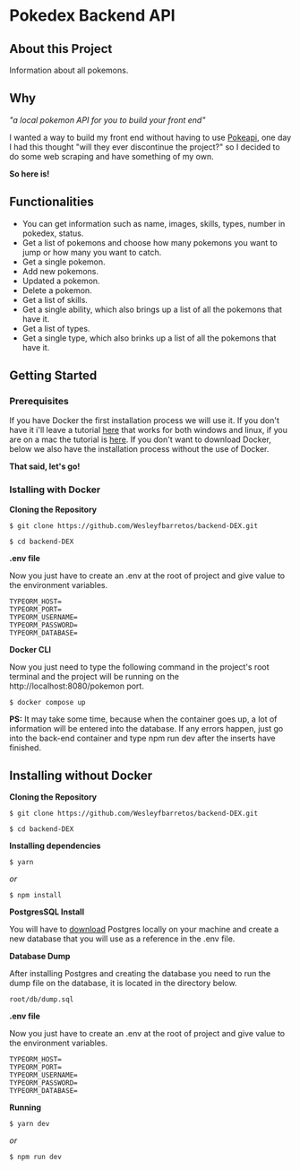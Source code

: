 # Pokedex Backend API

## About this Project

Information about all pokemons.

## Why
_"a local pokemon API for you to build your front end"_

I wanted a way to build my front end without having to use [Pokeapi](https://pokeapi.co), one day I had this thought "will they ever discontinue the project?" so I decided to do some web scraping and have something of my own.

**So here is!**

## Functionalities

- You can get information such as name, images, skills, types, number in pokedex, status.
- Get a list of pokemons and choose how many pokemons you want to jump or how many you want to catch.
- Get a single pokemon.
- Add new pokemons.
- Updated a pokemon.
- Delete a pokemon.
- Get a list of skills.
- Get a single ability, which also brings up a list of all the pokemons that have it.
- Get a list of types.
- Get a single type, which also brinks up a list of all the pokemons that have it.

## Getting Started

### Prerequisites

If you have Docker the first installation process we will use it. If you don't have it i'll leave a tutorial [here](https://github.com/codeedu/wsl2-docker-quickstart) that works for both windows and linux, if you are on a mac the tutorial is [here](https://docs.docker.com/desktop/install/mac-install/). If you don't want to download Docker, below we also have the installation process without the use of Docker.

**That said, let's go!**

### Istalling with Docker

**Cloning the Repository**

```
$ git clone https://github.com/Wesleyfbarretos/backend-DEX.git

$ cd backend-DEX
```

**.env file**

Now you just have to create an .env at the root of project and give value to the environment variables.
```
TYPEORM_HOST=
TYPEORM_PORT=
TYPEORM_USERNAME=
TYPEORM_PASSWORD=
TYPEORM_DATABASE=
```

**Docker CLI**

Now you just need to type the following command in the project's root terminal and the project will be running on the http://localhost:8080/pokemon port.

```
$ docker compose up
```

**PS:** It may take some time, because when the container goes up, a lot of information will be entered into the database. If any errors happen, just go into the back-end container and type npm run dev after the inserts have finished.

## Installing without Docker

**Cloning the Repository**

```
$ git clone https://github.com/Wesleyfbarretos/backend-DEX.git

$ cd backend-DEX
```

**Installing dependencies**

```
$ yarn
```

_or_

```
$ npm install
```

**PostgresSQL Install**

You will have to [download](https://www.postgresql.org/download/) Postgres locally on your machine and create a new database that you will use as a reference in the .env file.

**Database Dump**

After installing Postgres and creating the database you need to run the dump file on the database, it is located in the directory below.

```
root/db/dump.sql
```

**.env file**

Now you just have to create an .env at the root of project and give value to the environment variables.
```
TYPEORM_HOST=
TYPEORM_PORT=
TYPEORM_USERNAME=
TYPEORM_PASSWORD=
TYPEORM_DATABASE=
```

**Running**

```
$ yarn dev
```

_or_

```
$ npm run dev
```

